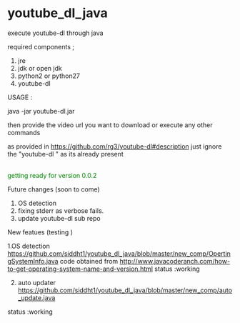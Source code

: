 # youtube_dl_java
execute youtube-dl through java

required components ;

1. jre 
2. jdk or open jdk
3. python2 or python27
4. youtube-dl


USAGE :

java -jar youtube-dl.jar

then provide the video url you want to download 
or execute any other commands 

as provided in
https://github.com/rg3/youtube-dl#description
just ignore the "youtube-dl " as its already present 


<br><font color="green"> getting ready for version 0.0.2 </font></br>

Future changes (soon to come)

1. OS detection
2. fixing stderr as verbose fails.
3. update youtube-dl sub repo

New featues (testing )


1.OS detection   https://github.com/siddht1/youtube_dl_java/blob/master/new_comp/OpertingSystemInfo.java
code obtained from   http://www.javacoderanch.com/how-to-get-operating-system-name-and-version.html
status :working 

2. auto updater     https://github.com/siddht1/youtube_dl_java/blob/master/new_comp/auto_update.java

status :working





